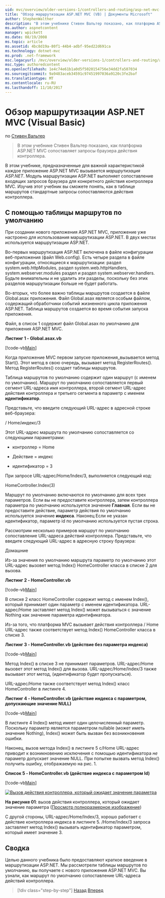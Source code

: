 ```yaml
---
uid: mvc/overview/older-versions-1/controllers-and-routing/asp-net-mvc-routing-overview-vb
title: "Обзор маршрутизации ASP.NET MVC (VB) | Документы Microsoft"
author: StephenWalther
description: "В этом учебнике Стивен Вальтер показано, как платформа ASP.NET MVC сопоставляет запросы браузера действия контроллера."
ms.author: aspnetcontent
manager: wpickett
ms.date: 08/19/2008
ms.topic: article
ms.assetid: 4bc8d19a-80f1-44b4-adbf-95ed22d691ca
ms.technology: dotnet-mvc
ms.prod: .net-framework
msc.legacyurl: /mvc/overview/older-versions-1/controllers-and-routing/asp-net-mvc-routing-overview-vb
msc.type: authoredcontent
ms.openlocfilehash: 1e4c74e61b1a0d5f5020154756e34dd2fa507034
ms.sourcegitcommit: 9a9483aceb34591c97451997036a9120c3fe2baf
ms.translationtype: MT
ms.contentlocale: ru-RU
ms.lasthandoff: 11/10/2017
---
```

<a name="aspnet-mvc-routing-overview-vb"></a>Обзор маршрутизации ASP.NET MVC (Visual Basic)
====================
по [Стивен Вальтер](https://github.com/StephenWalther)

> В этом учебнике Стивен Вальтер показано, как платформа ASP.NET MVC сопоставляет запросы браузера действия контроллера.


В этом учебнике, предназначенные для важной характеристикой каждое приложение ASP.NET MVC вызывается *маршрутизация ASP.NET*. Модуль маршрутизации ASP.NET выполняет сопоставление входящих запросов браузера для конкретного действия контроллера MVC. Изучив этот учебник вы сможете понять, как в таблице маршрутов стандартные запросы сопоставляются действия контроллера.

## <a name="using-the-default-route-table"></a>С помощью таблицы маршрутов по умолчанию

При создании нового приложения ASP.NET MVC, приложение уже настроено для использования маршрутизации ASP.NET. В двух местах используется маршрутизации ASP.NET.

Во-первых маршрутизация ASP.NET включена в файле конфигурации веб-приложения (файл Web.config). Есть четыре раздела в файле конфигурации, относящиеся к маршрутизации: раздел system.web.httpModules, раздел system.web.httpHandlers, system.webserver.modules раздел и раздел system.webserver.handlers. Будьте внимательны и не удалить эти разделы, поскольку без этих разделов маршрутизации больше не будет работать.

Во-вторых, что более важно таблицы маршрутов создается в файле Global.asax приложения. Файл Global.asax является особым файлом, содержащий обработчики событий жизненного цикла приложения ASP.NET. Таблица маршрутов создается во время события запуска приложения.

Файл, в список 1 содержит файл Global.asax по умолчанию для приложения ASP.NET MVC.

**Листинг 1 - Global.asax.vb**

[!code-vb[Main](asp-net-mvc-routing-overview-vb/samples/sample1.vb)]

Когда приложение MVC первом запуске приложения\_вызывается метод Start(). Этот метод в свою очередь, вызывает метод RegisterRoutes(). Метод RegisterRoutes() создает таблицы маршрутов.

Таблица маршрутов по умолчанию содержит один маршрут (с именем по умолчанию). Маршрут по умолчанию сопоставляется первый сегмент URL-адреса имя контроллера, второй сегмент URL-адрес действия контроллера и третьего сегмента в параметр с именем **идентификатор**.

Представьте, что введите следующий URL-адрес в адресной строке веб-браузера:

/ Home/индекс/3

Этот URL-адрес маршрута по умолчанию сопоставляется со следующими параметрами:

- контроллер = Home

- Действие = индекс

- идентификатор = 3

При запросе URL-адрес/Home/Index/3, выполняется следующий код:

HomeController.Index(3)

Маршрут по умолчанию включаются по умолчанию для всех трех параметров. Если вы не предоставите контроллера, затем контроллера параметра по умолчанию используется значение **Главная**. Если вы не предоставите действие, параметр действия по умолчанию используется значение **индекса**. Наконец Если не указан идентификатор, параметр id по умолчанию используется пустая строка.

Рассмотрим несколько примеров маршрут по умолчанию сопоставление URL-адреса действий контроллера. Представьте, что введите следующий URL-адрес в адресную строку браузера:

Домашние

Из-за значения по умолчанию маршрута параметр по умолчанию этот URL-адрес вызовет метод Index() HomeController класса в списке 2 для вызова.

**Листинг 2 - HomeController.vb**

[!code-vb[Main](asp-net-mvc-routing-overview-vb/samples/sample2.vb)]

В списке 2 класс HomeController содержит метод с именем Index(), который принимает один параметр с именем идентификатора. URL-адрес/Home заставляет метод Index() может вызываться с значение Nothing как значение параметра идентификатора.

Из-за того, что платформа MVC вызывает действия контроллера / Home URL-адрес также соответствует метод Index() HomeController класса в списке 3.

**Листинг 3 - HomeController.vb (действие без параметра индекса)**

[!code-vb[Main](asp-net-mvc-routing-overview-vb/samples/sample3.vb)]

Метод Index() в списке 3 не принимает параметров. URL-адрес/Home вызовет этот метод Index() для вызова. URL-адрес/Home/Index/3 также вызывает этот метод, (идентификатор будет пропускаться).

URL-адрес/Home также соответствует метод Index() класс HomeController в листинге 4.

**Листинг 4 - HomeController.vb (действие индекса с параметром, допускающие значение NULL)**

[!code-vb[Main](asp-net-mvc-routing-overview-vb/samples/sample4.vb)]

В листинге 4 Index() метод имеет один целочисленный параметр. Поскольку параметр является параметром nullable (может иметь значение Nothing), Index() может быть вызван без возникновения ошибки.

Наконец, вызов метода Index() в листинге 5 с/Home URL-адрес приводит к возникновению исключения с помощью идентификатора *не* параметр допускает значение NULL. При попытке вызвать метод Index() получить ошибку, отображаемую на рис. 1.

**Список 5 - HomeController.vb (действие индекса с параметром Id)**

[!code-vb[Main](asp-net-mvc-routing-overview-vb/samples/sample5.vb)]


[![Вызов действия контроллера, который ожидает значение параметра](asp-net-mvc-routing-overview-vb/_static/image1.jpg)](asp-net-mvc-routing-overview-vb/_static/image1.png)

**На рисунке 01**: вызов действия контроллера, который ожидает значение параметра ([Просмотр полноразмерное изображение](asp-net-mvc-routing-overview-vb/_static/image2.png))


С другой стороны, URL-адрес/Home/Index/3, хорошо работает с действие контроллера индекса в листинге 5. /Home/Index/3 запроса заставляет метод Index() вызывать идентификатор параметром, который имеет значение 3.

## <a name="summary"></a>Сводка

Целью данного учебника было предоставляют краткое введение в маршрутизации ASP.NET. Мы рассмотрели таблицы маршрутов по умолчанию, вы получаете с нового приложения ASP.NET MVC. Вы узнали, как маршрут по умолчанию сопоставление URL-адреса действий контроллера.

>[!div class="step-by-step"]
[Назад](creating-an-action-cs.md)
[Вперед](understanding-action-filters-vb.md)
